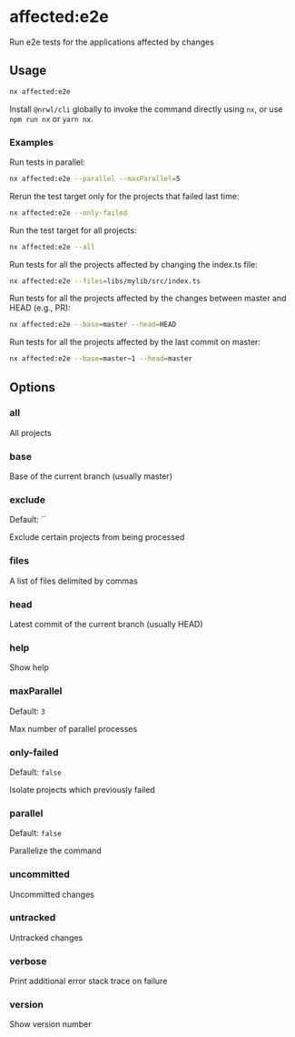 # affected:e2e

Run e2e tests for the applications affected by changes

## Usage

```bash
nx affected:e2e
```

Install `@nrwl/cli` globally to invoke the command directly using `nx`, or use `npm run nx` or `yarn nx`.  
 ### Examples
Run tests in parallel:

```bash
nx affected:e2e --parallel --maxParallel=5
```

Rerun the test target only for the projects that failed last time:

```bash
nx affected:e2e --only-failed
```

Run the test target for all projects:

```bash
nx affected:e2e --all
```

Run tests for all the projects affected by changing the index.ts file:

```bash
nx affected:e2e --files=libs/mylib/src/index.ts
```

Run tests for all the projects affected by the changes between master and HEAD (e.g., PR):

```bash
nx affected:e2e --base=master --head=HEAD
```

Run tests for all the projects affected by the last commit on master:

```bash
nx affected:e2e --base=master~1 --head=master
```

## Options

### all

All projects

### base

Base of the current branch (usually master)

### exclude

Default: ``

Exclude certain projects from being processed

### files

A list of files delimited by commas

### head

Latest commit of the current branch (usually HEAD)

### help

Show help

### maxParallel

Default: `3`

Max number of parallel processes

### only-failed

Default: `false`

Isolate projects which previously failed

### parallel

Default: `false`

Parallelize the command

### uncommitted

Uncommitted changes

### untracked

Untracked changes

### verbose

Print additional error stack trace on failure

### version

Show version number
